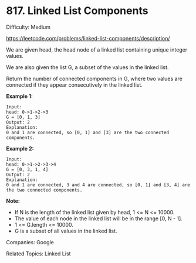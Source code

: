 # 817. Linked List Components

Difficulty: Medium

https://leetcode.com/problems/linked-list-components/description/

We are given head, the head node of a linked list containing unique integer values.

We are also given the list G, a subset of the values in the linked list.

Return the number of connected components in G, where two values are connected if they appear consecutively in the linked list.

**Example 1:**
```
Input: 
head: 0->1->2->3
G = [0, 1, 3]
Output: 2
Explanation: 
0 and 1 are connected, so [0, 1] and [3] are the two connected components.
```
**Example 2:**
```
Input: 
head: 0->1->2->3->4
G = [0, 3, 1, 4]
Output: 2
Explanation: 
0 and 1 are connected, 3 and 4 are connected, so [0, 1] and [3, 4] are the two connected components.
```

**Note:**

* If N is the length of the linked list given by head, 1 <= N <= 10000.
* The value of each node in the linked list will be in the range [0, N - 1].
* 1 <= G.length <= 10000.
* G is a subset of all values in the linked list.

Companies: Google

Related Topics: Linked List
